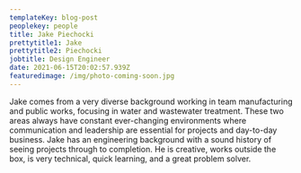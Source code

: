 ```yaml
---
templateKey: blog-post
peoplekey: people
title: Jake Piechocki
prettytitle1: Jake
prettytitle2: Piechocki
jobtitle: Design Engineer
date: 2021-06-15T20:02:57.939Z
featuredimage: /img/photo-coming-soon.jpg
---
```

Jake comes from a very diverse background working in team manufacturing and public works, focusing in water and wastewater treatment.  These two areas always have constant ever-changing environments where communication and leadership are essential for projects and day-to-day business.  Jake has an engineering background with a sound history of seeing projects through to completion.  He is creative, works outside the box, is very technical, quick learning, and a great problem solver.